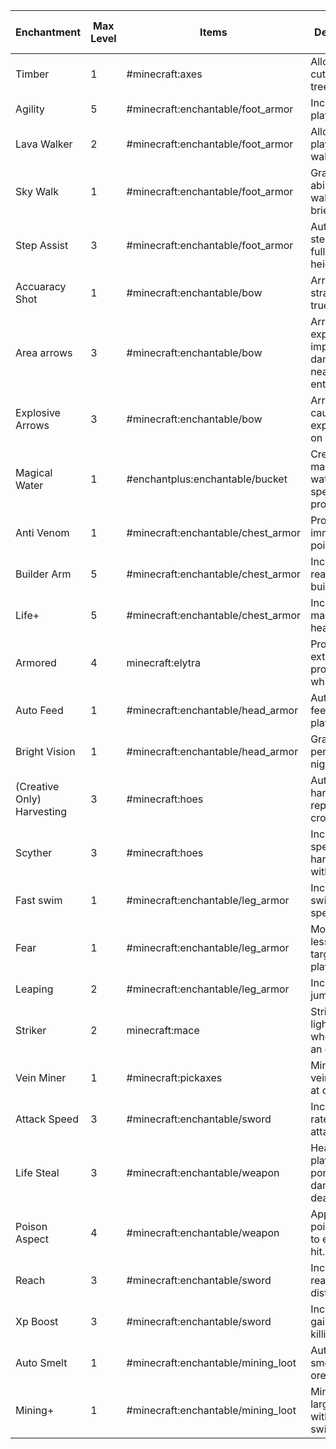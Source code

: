 | Enchantment               | Max Level | Items                                    | Description                                          | Min Cost Base |
|---------------------------|-----------|------------------------------------------|------------------------------------------------------|---------------|
| Timber                    | 1         | #minecraft:axes                          | Allows cutting down trees swiftly.                   | 15            |
| Agility                   | 5         | #minecraft:enchantable/foot_armor        | Increases player speed.                              | 1             |
| Lava Walker               | 2         | #minecraft:enchantable/foot_armor        | Allows the player to walk on lava.                   | 75            |
| Sky Walk                  | 1         | #minecraft:enchantable/foot_armor        | Grants the ability to walk on air briefly.           | 25            |
| Step Assist               | 3         | #minecraft:enchantable/foot_armor        | Automatically steps up a full block height.          | 65            |
| Accuaracy Shot            | 1         | #minecraft:enchantable/bow               | Arrows fly straight and true.                        | 20            |
| Area arrows               | 3         | #minecraft:enchantable/bow               | Arrows explode on impact, damaging nearby entities.  | 65            |
| Explosive Arrows          | 3         | #minecraft:enchantable/bow               | Arrows cause explosions on impact.                   | 50            |
| Magical Water             | 1         | #enchantplus:enchantable/bucket          | Creates magical water with special properties.       | 200           |
| Anti Venom                | 1         | #minecraft:enchantable/chest_armor       | Provides immunity to poisons.                        | 8             |
| Builder Arm               | 5         | #minecraft:enchantable/chest_armor       | Increases reach for building.                        | 45            |
| Life+                     | 5         | #minecraft:enchantable/chest_armor       | Increases maximum health.                            | 9             |
| Armored                   | 4         | minecraft:elytra                         | Provides extra protection while flying.              | 60            |
| Auto Feed                 | 1         | #minecraft:enchantable/head_armor        | Automatically feeds the player.                      | 45            |
| Bright Vision             | 1         | #minecraft:enchantable/head_armor        | Grants permanent night vision.                       | 12            |
| (Creative Only) Harvesting| 3         | #minecraft:hoes                          | Automatically harvests and replants crops.           | 15            |
| Scyther                   | 3         | #minecraft:hoes                          | Increases the speed of harvesting with a hoe.        | 12            |
| Fast swim                 | 1         | #minecraft:enchantable/leg_armor         | Increases swimming speed.                            | 15            |
| Fear                      | 1         | #minecraft:enchantable/leg_armor         | Mobs are less likely to target the player.           | 15            |
| Leaping                   | 2         | #minecraft:enchantable/leg_armor         | Increases jump height.                               | 15            |
| Striker                   | 2         | minecraft:mace                           | Strikes lightning when hitting an entity.            | 25            |
| Vein Miner                | 1         | #minecraft:pickaxes                      | Mines entire veins of ore at once.                   | 15            |
| Attack Speed              | 3         | #minecraft:enchantable/sword             | Increases the rate of attack.                        | 8             |
| Life Steal                | 3         | #minecraft:enchantable/weapon            | Heals the player a portion of the damage dealt.      | 5             |
| Poison Aspect             | 4         | #minecraft:enchantable/weapon            | Applies poison effect to enemies hit.                | 15            |
| Reach                     | 3         | #minecraft:enchantable/sword             | Increases reach distance.                            | 3             |
| Xp Boost                  | 3         | #minecraft:enchantable/sword             | Increases XP gained from killing mobs.               | 5             |
| Auto Smelt                | 1         | #minecraft:enchantable/mining_loot       | Automatically smelts mined ores.                     | 20            |
| Mining+                   | 1         | #minecraft:enchantable/mining_loot       | Mines a larger area with each swing.                 | 15            |

